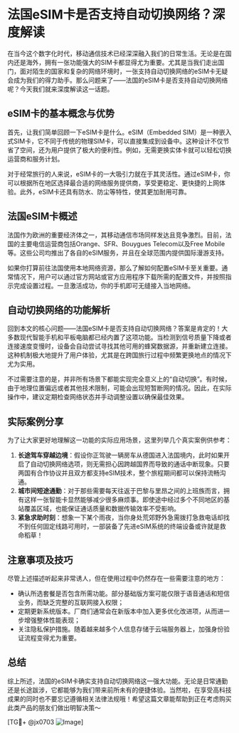 # 法国eSIM卡是否支持自动切换网络？深度解读

在当今这个数字化时代，移动通信技术已经深深融入我们的日常生活。无论是在国内还是海外，拥有一张功能强大的SIM卡都显得尤为重要。尤其是当我们走出国门，面对陌生的国家和复杂的网络环境时，一张支持自动切换网络的eSIM卡无疑会成为我们的得力助手。那么问题来了——法国的eSIM卡是否支持自动切换网络呢？今天我们就来深度解读这一话题。

## eSIM卡的基本概念与优势

首先，让我们简单回顾一下eSIM卡是什么。eSIM（Embedded SIM）是一种嵌入式SIM卡，它不同于传统的物理SIM卡，可以直接集成到设备中。这种设计不仅节省了空间，还为用户提供了极大的便利性。例如，无需更换实体卡就可以轻松切换运营商和服务计划。

对于经常旅行的人来说，eSIM卡的一大吸引力就在于其灵活性。通过eSIM卡，你可以根据所在地区选择最合适的网络服务提供商，享受更稳定、更快捷的上网体验。此外，eSIM卡还具有防水、防尘等特性，使其更加耐用可靠。

## 法国eSIM卡概述

法国作为欧洲的重要经济体之一，其移动通信市场同样发达且竞争激烈。目前，法国的主要电信运营商包括Orange、SFR、Bouygues Telecom以及Free Mobile等。这些公司均推出了各自的eSIM服务，并且在全球范围内提供国际漫游支持。

如果你打算前往法国使用本地网络资源，那么了解如何配置eSIM卡至关重要。通常情况下，用户可以通过官方网站或官方应用程序下载所需的配置文件，并按照指示完成设置过程。一旦激活成功，你的手机即可无缝接入当地网络。

## 自动切换网络的功能解析

回到本文的核心问题——法国eSIM卡是否支持自动切换网络？答案是肯定的！大多数现代智能手机和平板电脑都已经内置了这项功能。当检测到信号质量下降或者连接速度变慢时，设备会自动尝试寻找其他可用的蜂窝数据源，并重新建立连接。这种机制极大地提升了用户体验，尤其是在跨国旅行过程中频繁更换地点的情况下尤为实用。

不过需要注意的是，并非所有场景下都能实现完全意义上的“自动切换”。有时候，由于地理位置偏远或者其他技术限制，可能会出现短暂断网的情况。因此，在实际操作中，建议定期检查网络状态并手动调整设置以确保最佳效果。

## 实际案例分享

为了让大家更好地理解这一功能的实际应用场景，这里列举几个真实案例供参考：

1. **长途驾车穿越边境**：假设你正驾驶一辆房车从德国进入法国境内，此时如果开启了自动切换网络选项，则无需担心因跨越国界而导致的通话中断现象。只要两国有合作协议并且双方都支持eSIM技术，整个旅程期间都可以保持流畅沟通。
2. **城市间短途通勤**：对于那些需要每天往返于巴黎与里昂之间的上班族而言，拥有这样一张智能卡显然能够减少很多麻烦事。即使途中经过多个不同地区的基站覆盖区域，也能保证通话质量和数据传输效率不受影响。
3. **紧急求助时刻**：想象一下某个雨夜，当你身处荒郊野外急需拨打急救电话却找不到任何固定线路可用时，一部装备了先进eSIM系统的终端设备或许就是救命稻草！

## 注意事项及技巧

尽管上述描述听起来非常诱人，但在使用过程中仍然存在一些需要注意的地方：

- 确认所选套餐是否包含所需功能。部分基础版方案可能仅限于语音通话和短信业务，而缺乏完整的互联网接入权限；
- 定期更新系统版本。厂商们通常会在新版本中加入更多优化改进项，从而进一步增强整体性能表现；
- 关注隐私保护措施。随着越来越多个人信息存储于云端服务器上，加强身份验证流程变得尤为重要。

## 总结

综上所述，法国的eSIM卡确实支持自动切换网络这一强大功能。无论是日常通勤还是长途跋涉，它都能够为我们带来前所未有的便捷体验。当然啦，在享受高科技成果的同时也不要忘记遵循相关法律法规哦！希望这篇文章能帮助到正在考虑购买此类产品的朋友们做出明智决策～

[TG💪+ @jx0703 ![Image](https://github.com/user-attachments/assets/dbca1d08-cadb-493c-b0ec-ad6f7a83f270)]